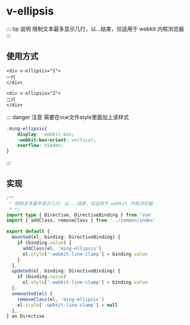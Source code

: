 # v-ellipsis 

::: tip 说明
限制文本最多显示几行，以...结束，仅适用于 webkit 内核浏览器  
:::

## 使用方式
```vue{1,5}
<div v-ellipsis="1">
一行
</div>

<div v-ellipsis="2">
二行
</div>
```

::: danger 注意
需要在vue文件style里面加上该样式

```css
.ming-ellipsis{
    display: -webkit-box;
    -webkit-box-orient: vertical;
    overflow: hidden;
}
```
:::

## 实现
```ts
/**
 * 限制文本最多显示几行，以...结束，仅适用于 webkit 内核浏览器
 * */
import type { Directive, DirectiveBinding } from 'vue'
import { addClass, removeClass } from '../common/index'

export default {
  mounted(el, binding: DirectiveBinding) {
    if (binding.value) {
      addClass(el, 'ming-ellipsis')
      el.style['-webkit-line-clamp'] = binding.value
    }
  },
  updated(el, binding: DirectiveBinding) {
    if (binding.value)
      el.style['-webkit-line-clamp'] = binding.value
  },
  unmounted(el) {
    removeClass(el, 'ming-ellipsis')
    el.style['-webkit-line-clamp'] = null
  },
} as Directive
```
